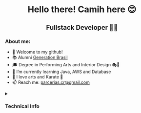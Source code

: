 <h1 align="center">Hello there! Camih here 😊</h1>
<h2 align="center">Fullstack Developer 👩‍💻 </h2>

<h3>About me:</h3>

- 👋 Welcome to my github!
- 📚 Alumni <a href="https://brazil.generation.org/">Generation Brasil</a>
- 🎓 Degree in Performing Arts and Interior Design 🎭🎨
- 🌱 I’m currently learning Java, AWS and Database
- 💞️ I love arts and Karate 🥋
- 📫 Reach me: parcerias.cr@gmail.com

<details>
  <summary><h3>Technical Info</h3></summary>

<div align="center">
<h3>Languages and tools</h3>
  
<img src="https://img.shields.io/badge/-java-rgba(0, 0, 79, 1)?style=for-the-badge&logo=java&logoColor=rgba(0, 255, 255, 0.7)" target="_blank">
<img src="https://img.shields.io/badge/-mysql-rgba(0, 0, 79, 1)?style=for-the-badge&logo=mysql&logoColor=rgba(0, 255, 255, 0.7)" target="_blank">
<img src="https://img.shields.io/badge/-spring-rgba(0, 0, 79, 1)?style=for-the-badge&logo=spring&logoColor=rgba(0, 255, 255, 0.7)" target="_blank">
<img src="https://img.shields.io/badge/-html-rgba(0, 0, 79, 1)?style=for-the-badge&logo=HTML5&logoColor=rgba(0, 255, 255, 0.7)" target="_blank">
<img src="https://img.shields.io/badge/-css-rgba(0, 0, 79, 1)?style=for-the-badge&logo=CSS3&logoColor=rgba(0, 255, 255, 0.7)" target="_blank">
<br> 
<img src="https://img.shields.io/badge/-Javascript-rgba(0, 0, 79, 1)?style=for-the-badge&logo=javascript&logoColor=rgba(0, 255, 255, 0.7)" target="_blank">
<img src="https://img.shields.io/badge/-nodejs-rgba(0, 0, 79, 1)?style=for-the-badge&logo=node.js&logoColor=rgba(0, 255, 255, 0.7)" target="_blank">
<img src="https://img.shields.io/badge/-Typescript-rgba(0, 0, 79, 1)?style=for-the-badge&logo=typescript&logoColor=rgba(0, 255, 255, 0.7)" target="_blank">
<img src="https://img.shields.io/badge/-react-rgba(0, 0, 79, 1)?style=for-the-badge&logo=React&logoColor=rgba(0, 255, 255, 0.7)" target="_blank">
<br>
<br>
<a href="https://github.com/milabizzle">
<img height="180em" src="https://github-readme-stats.vercel.app/api?username=milabizzle&hide=issues&show_icons=true&count_private=true&show_icons=true&include_all_commits=true&theme=gotham">
<img height="180em" src="https://github-readme-stats.vercel.app/api/top-langs/?username=milabizzle&layout=compact&langs_count=7&theme=gotham"/>
</a>
</div>
  </details>
</div>
